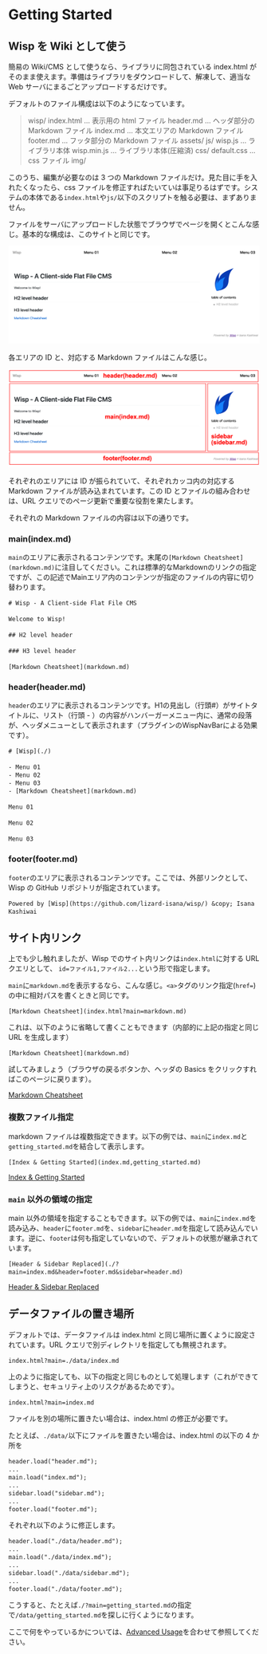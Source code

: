 # Getting Started

## Wisp を Wiki として使う

簡易の Wiki/CMS として使うなら、ライブラリに同包されている index.html がそのまま使えます。準備はライブラリをダウンロードして、解凍して、適当な Web サーバにまるごとアップロードするだけです。

デフォルトのファイル構成は以下のようになっています。

> wisp/
> index.html ... 表示用の html ファイル
> header.md ... ヘッダ部分の Markdown ファイル
> index.md ... 本文エリアの Markdown ファイル 
> footer.md ... フッタ部分の Markdown ファイル
> assets/
>   js/
>     wisp.js ... ライブラリ本体
>     wisp.min.js ... ライブラリ本体(圧縮済)
>   css/
>     default.css ... css ファイル
>   img/

このうち、編集が必要なのは 3 つの Markdown ファイルだけ。見た目に手を入れたくなったら、css ファイルを修正すればたいていは事足りるはずです。システムの本体である`index.html`や`js/`以下のスクリプトを触る必要は、まずありません。

ファイルをサーバにアップロードした状態でブラウザでページを開くとこんな感じ。基本的な構成は、このサイトと同じです。

![](./image/default_screen.png)

各エリアの ID と、対応する Markdown ファイルはこんな感じ。

![](./image/default_screen_annotated.png)

それぞれのエリアには ID が振られていて、それぞれカッコ内の対応する Markdown ファイルが読み込まれています。この ID とファイルの組み合わせは、URL クエリでのページ更新で重要な役割を果たします。

それぞれの Markdown ファイルの内容は以下の通りです。

### main(index.md)

`main`のエリアに表示されるコンテンツです。末尾の`[Markdown Cheatsheet](markdown.md)`に注目してください。これは標準的なMarkdownのリンクの指定ですが、この記述でMainエリア内のコンテンツが指定のファイルの内容に切り替わります。

```
# Wisp - A Client-side Flat File CMS

Welcome to Wisp!

## H2 level header

### H3 level header

[Markdown Cheatsheet](markdown.md)

```


### header(header.md)

`header`のエリアに表示されるコンテンツです。H1の見出し（行頭#）がサイトタイトルに、リスト（行頭 - ）の内容がハンバーガーメニュー内に、通常の段落が、ヘッダメニューとして表示されます（プラグインのWispNavBarによる効果です）。

```
# [Wisp](./)

- Menu 01
- Menu 02
- Menu 03
- [Markdown Cheatsheet](markdown.md)

Menu 01

Menu 02

Menu 03
```


### footer(footer.md)

`footer`のエリアに表示されるコンテンツです。ここでは、外部リンクとして、Wisp の GitHub リポジトリが指定されています。

```
Powered by [Wisp](https://github.com/lizard-isana/wisp/) &copy; Isana Kashiwai

```

## サイト内リンク

上でも少し触れましたが、Wisp でのサイト内リンクは`index.html`に対する URL クエリとして、 `id=ファイル1,ファイル2...`という形で指定します。

`main`に`markdown.md`を表示するなら、こんな感じ。`<a>`タグのリンク指定(`href=`)の中に相対パスを書くときと同じです。

```
[Markdown Cheatsheet](index.html?main=markdown.md)
```

これは、以下のように省略して書くこともできます（内部的に上記の指定と同じ URL を生成します）

```
[Markdown Cheatsheet](markdown.md)
```

試してみましょう（ブラウザの戻るボタンか、ヘッダの Basics をクリックすればこのページに戻ります）。

[Markdown Cheatsheet](markdown.md)

### 複数ファイル指定

markdown ファイルは複数指定できます。以下の例では、`main`に`index.md`と`getting_started.md`を結合して表示します。

```
[Index & Getting Started](index.md,getting_started.md)

```

[Index & Getting Started](index.md,getting_started.md)

### `main` 以外の領域の指定

main 以外の領域を指定することもできます。以下の例では、`main`に`index.md`を読み込み、`header`に`footer.md`を、`sidebar`に`header.md`を指定して読み込んでいます。逆に、`footer`は何も指定していないので、デフォルトの状態が継承されています。

```
[Header & Sidebar Replaced](./?main=index.md&header=footer.md&sidebar=header.md)

```

[Header & Sidebar Replaced](./?main=index.md&header=footer.md&sidebar=header.md)

## データファイルの置き場所

デフォルトでは、データファイルは index.html と同じ場所に置くように設定されています。URL クエリで別ディレクトリを指定しても無視されます。

```
index.html?main=./data/index.md
```

上のように指定しても、以下の指定と同じものとして処理します（これができてしまうと、セキュリティ上のリスクがあるためです）。

```
index.html?main=index.md
```

ファイルを別の場所に置きたい場合は、index.html の修正が必要です。

たとえば、`./data/`以下にファイルを置きたい場合は、index.html の以下の 4 か所を

```
header.load("header.md");
...
main.load("index.md");
...
sidebar.load("sidebar.md");
...
footer.load("footer.md");
```

それぞれ以下のように修正します。

```
header.load("./data/header.md");
...
main.load("./data/index.md");
...
sidebar.load("./data/sidebar.md");
...
footer.load("./data/footer.md");
```

こうすると、たとえば`./?main=getting_started.md`の指定で`/data/getting_started.md`を探しに行くようになります。

ここで何をやっているかについては、[Advanced Usage](./?main=advanced.md)を合わせて参照してください。

